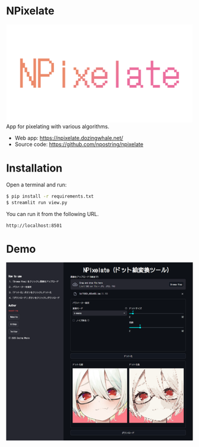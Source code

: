 # NPixelate
![banner.png](banner.png)
App for pixelating with various algorithms.
- Web app: https://npixelate.dozingwhale.net/
- Source code: https://github.com/npostring/npixelate

# Installation
Open a terminal and run:
```bash
$ pip install -r requirements.txt
$ streamlit run view.py
```

You can run it from the following URL.
```
http://localhost:8501
```

# Demo
![demo.png](demo.png)
